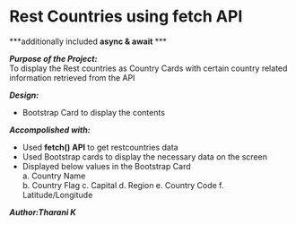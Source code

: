 # Rest Countries using fetch API
***additionally included **async & await** ***

***Purpose of the Project:***   
To display the Rest countries as Country Cards with certain country related information retrieved from the API

***Design:***   
- Bootstrap Card to display the contents  

***Accompolished with:***
- Used **fetch() API** to get restcountries data   
- Used Bootstrap cards to display the necessary data on the screen   
- Displayed below values in the Bootstrap Card  
    a. Country Name   
    b. Country Flag
    c. Capital
    d. Region
    e. Country Code
    f. Latitude/Longitude

***Author:Tharani K***   
